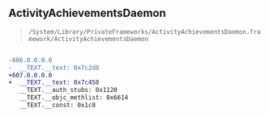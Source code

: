 ## ActivityAchievementsDaemon

> `/System/Library/PrivateFrameworks/ActivityAchievementsDaemon.framework/ActivityAchievementsDaemon`

```diff

-606.0.0.0.0
-  __TEXT.__text: 0x7c2d8
+607.0.0.0.0
+  __TEXT.__text: 0x7c458
   __TEXT.__auth_stubs: 0x1120
   __TEXT.__objc_methlist: 0x6614
   __TEXT.__const: 0x1c8

```
